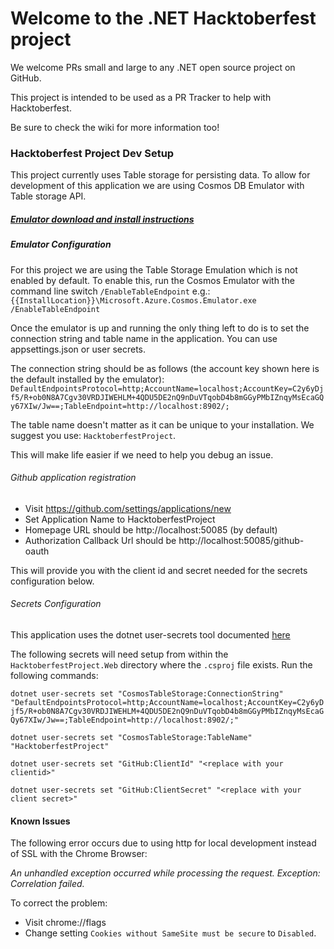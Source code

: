 # Welcome to the .NET Hacktoberfest project

We welcome PRs small and large to any .NET open source project on GitHub.

This project is intended to be used as a PR Tracker to help with Hacktoberfest.

Be sure to check the wiki for more information too!

### Hacktoberfest Project Dev Setup
This project currently uses Table storage for persisting data. To allow for development of this application we are using Cosmos DB Emulator
with Table storage API.

##### [Emulator download and install instructions](https://docs.microsoft.com/en-us/azure/cosmos-db/local-emulator?tabs=cli%2Cssl-netstd21)

##### Emulator Configuration

For this project we are using the Table Storage Emulation which is not enabled by default. To enable this, run the Cosmos Emulator with the
command line switch `/EnableTableEndpoint` e.g.: `{{InstallLocation}}\Microsoft.Azure.Cosmos.Emulator.exe /EnableTableEndpoint`

Once the emulator is up and running the only thing left to do is to set the connection string and table name in the application. You can use
appsettings.json or user secrets.

The connection string should be as follows (the account key shown here is the default installed by the emulator): 
`DefaultEndpointsProtocol=http;AccountName=localhost;AccountKey=C2y6yDjf5/R+ob0N8A7Cgv30VRDJIWEHLM+4QDU5DE2nQ9nDuVTqobD4b8mGGyPMbIZnqyMsEcaGQy67XIw/Jw==;TableEndpoint=http://localhost:8902/;`

The table name doesn't matter as it can be unique to your installation. We suggest you use: `HacktoberfestProject`.

This will make life easier if we need to help you debug an issue.

###### Github application registration
* Visit https://github.com/settings/applications/new
* Set Application Name to HacktoberfestProject
* Homepage URL should be http://localhost:50085 (by default)
* Authorization Callback Url should be http://localhost:50085/github-oauth

This will provide you with the client id and secret needed for the secrets configuration below.

###### Secrets Configuration
This application uses the dotnet user-secrets tool documented [here](https://docs.microsoft.com/en-us/aspnet/core/security/app-secrets?view=aspnetcore-3.1)

The following secrets will need setup from within the `HacktoberfestProject.Web` directory where the `.csproj` file exists. Run the following commands:

```dotnet user-secrets set "CosmosTableStorage:ConnectionString" "DefaultEndpointsProtocol=http;AccountName=localhost;AccountKey=C2y6yDjf5/R+ob0N8A7Cgv30VRDJIWEHLM+4QDU5DE2nQ9nDuVTqobD4b8mGGyPMbIZnqyMsEcaGQy67XIw/Jw==;TableEndpoint=http://localhost:8902/;"```

```dotnet user-secrets set "CosmosTableStorage:TableName" "HacktoberfestProject"```

```dotnet user-secrets set "GitHub:ClientId" "<replace with your clientid>"```

```dotnet user-secrets set "GitHub:ClientSecret" "<replace with your client secret>"```

#### Known Issues
The following error occurs due to using http for local development instead of SSL with the Chrome Browser:

*An unhandled exception occurred while processing the request. Exception: Correlation failed.*

To correct the problem:
* Visit chrome://flags
* Change setting `Cookies without SameSite must be secure` to `Disabled`.
